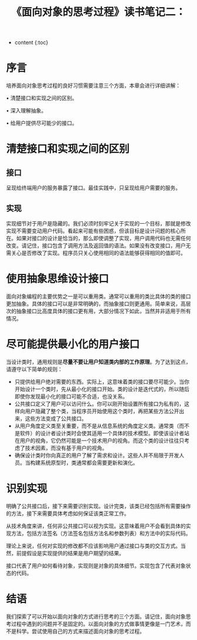 ﻿---
layout: post
title: "《面向对象的思考过程》读书笔记二："
date: 
categories: 读书笔记
tags: 面向对象
excerpt: 这是我关于阅读《面向对象的思考过程》的读书笔记（第二篇），记载最基础但是需要掌握的面向对象常识。
mathjax: true
---

* content
{:toc}

# 序言
培养面向对象思考过程的良好习惯需要注意三个方面，本章会进行详细讲解：

• 清楚接口和实现之间的区别。

• 深入理解抽象。

• 给用户提供尽可能少的接口。

# 清楚接口和实现之间的区别

## 接口
呈现给终端用户的服务暴露了接口。最佳实践中，只呈现给用户需要的服务。

## 实现
实现细节对于用户是隐藏的。我们必须时刻牢记关于实现的一个目标，那就是修改实现不需要变动用户代码。看起来可能有些困惑，但该目标是设计问题的核心所在。如果对接口的设计是恰当的，那么即使调整了实现，用户调用代码也无需任何改变。请记住，接口包含了调用方法及返回值的语法。如果没有改变接口，用户无需关心是否修改了实现。程序员只关心使用相同的语法能够获得相同的值即可。

# 使用抽象思维设计接口
面向对象编程的主要优势之一是可以重用类。通常可以重用的类比具体的类的接口更加抽象。具体的接口可以是非常明确的，而抽象接口则更通用。简单来说，高层次的抽象接口比高度具体的接口更有用，大部分情况下如此，当然并非适用于所有情况。

# 尽可能提供最小化的用户接口
当设计类时，通用规则是**尽量不要让用户知道类内部的工作原理**。为了达到这点，请遵守以下简单的规则：

- 只提供给用户绝对需要的东西。实际上，这意味着类的接口要尽可能少。当你开始设计一个类时，先从最小化的接口开始。类的设计是迭代式的，所以随后即使你发现最小化的接口可能不合适，也没关系。
- 公共接口定义了用户可以访问什么。你可以刚开始设置所有接口为私有的，这样向用户隐藏了整个类，当程序员开始使用这个类时，再把某些方法公开出来，这些方法变成了公共接口。
- 从用户角度定义类至关重要，而不是从信息系统的角度定义类。通常类（而不是软件）的设计者设计类时会使其适用一个具体的技术模型。即使该设计者站在用户的视角，它仍然可能是一个技术用户的视角。而这个类的设计往往只考虑了技术因素，而没有基于用户的视角。
- 确保设计类时你向真正的用户了解了需求和设计。这些人并不局限于开发人员。当构建系统原型时，类通常都会需要更新和演化。
# 识别实现
明确了公共接口后，接下来需要识别实现。设计完类，该类已经包括所有需要操作的方法，接下来需要具体考虑如何保证该类正常工作。

从技术角度来讲，任何非公共接口可以视为实现。这意味着用户不会看到具体的实现方法，包括方法签名（方法签名包括方法名和参数列表）和方法中的实际代码。

理论上来说，任何对实现的修改都不应该影响用户通过接口与类的交互方式。当然，前提假设是实现提供的结果是用户期望的结果。

接口代表了用户如何看待对象，实现则是对象的具体细节。实现包含了代表对象状态的代码。

# 结语
我们探索了可以开始以面向对象的方式进行思考的三个方面。请记住，面向对象思考过程中遇到的问题并不是固定的。以面向对象的方式做事情更像是一门艺术，而不是科学。尝试使用自己的方式来描述面向对象的思考过程。